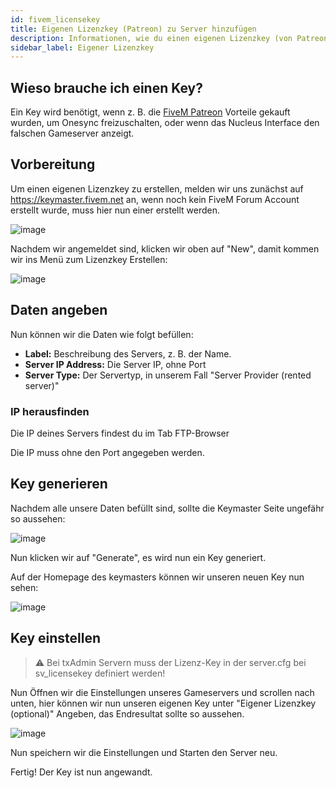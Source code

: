 ```yaml
---
id: fivem_licensekey
title: Eigenen Lizenzkey (Patreon) zu Server hinzufügen
description: Informationen, wie du einen eigenen Lizenzkey (von Patreon) für FiveM-Server von ZAP-Hosting erstellst und zu deinem Server hinzufügen kannst - ZAP-Hosting.com Dokumentationen
sidebar_label: Eigener Lizenzkey
---
```


## Wieso brauche ich einen Key?

Ein Key wird benötigt, wenn z. B. die [FiveM Patreon](https://patreon.com/fivem) Vorteile gekauft wurden, um Onesync freizuschalten, oder wenn das Nucleus Interface den falschen Gameserver anzeigt.

## Vorbereitung
Um einen eigenen Lizenzkey zu erstellen, melden wir uns zunächst auf https://keymaster.fivem.net an, wenn noch kein FiveM Forum Account erstellt wurde, muss hier nun einer erstellt werden.

![image](https://user-images.githubusercontent.com/13604413/159167431-44672d55-c5a2-458c-9849-b2f7275d3cdf.png)

Nachdem wir angemeldet sind, klicken wir oben auf "New", damit kommen wir ins Menü zum Lizenzkey Erstellen:


![image](https://user-images.githubusercontent.com/13604413/159167435-0e204772-57bf-406f-ba33-e13737fad42d.png)


## Daten angeben

Nun können wir die Daten wie folgt befüllen:

- **Label:**  Beschreibung des Servers, z. B. der Name.
- **Server IP Address:** Die Server IP, ohne Port
- **Server Type:** Der Servertyp, in unserem Fall "Server Provider (rented server)"


### IP herausfinden

Die IP deines Servers findest du im Tab FTP-Browser

Die IP muss ohne den Port angegeben werden.

## Key generieren

Nachdem alle unsere Daten befüllt sind, sollte die Keymaster Seite ungefähr so aussehen:

![image](https://user-images.githubusercontent.com/13604413/159167479-a5964ac5-a6de-43a9-bd12-a459bb94e002.png)

Nun klicken wir auf "Generate", es wird nun ein Key generiert.

Auf der Homepage des keymasters können wir unseren neuen Key nun sehen:

![image](https://user-images.githubusercontent.com/13604413/159167482-70076a07-9f9a-48cf-ad21-68a0907f5d87.png)

## Key einstellen

> ⚠️ Bei txAdmin Servern muss der Lizenz-Key in der server.cfg bei sv_licensekey definiert werden!

Nun Öffnen wir die Einstellungen unseres Gameservers und scrollen nach unten, hier können wir nun unseren eigenen Key unter "Eigener Lizenzkey (optional)" Angeben, das Endresultat sollte so aussehen.

![image](https://user-images.githubusercontent.com/13604413/159167488-29414748-f743-47ff-a52e-8d6e7154090d.png)

Nun speichern wir die Einstellungen und Starten den Server neu.

Fertig! Der Key ist nun angewandt.
